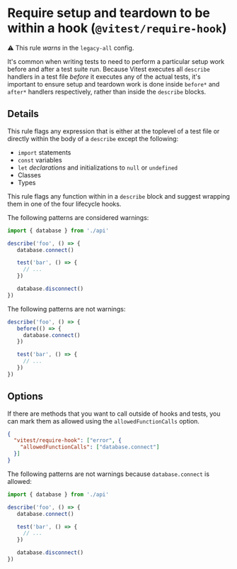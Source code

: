 # Require setup and teardown to be within a hook (`@vitest/require-hook`)

⚠️ This rule _warns_ in the `legacy-all` config.

<!-- end auto-generated rule header -->

It's common when writing tests to need to perform a particular setup work before and after a test suite run.  Because Vitest executes all `describe` handlers in a test file _before_ it executes any of the actual tests, it's important to ensure setup and teardown work is done inside `before*` and `after*` handlers respectively, rather than inside the `describe` blocks.

## Details 

This rule flags any expression that is either at the toplevel of a test file or directly within the body of a `describe` except the following:

- `import` statements
- `const` variables
- `let` _declarations_ and initializations to `null` or `undefined`
- Classes
- Types

This rule flags any function within in a `describe` block and suggest wrapping them in one of the four lifecycle hooks.


The following patterns are considered warnings:

```ts
import { database } from './api'

describe('foo', () => {
   database.connect()

   test('bar', () => {
	 // ...
   })

   database.disconnect()
})
```



The following patterns are not warnings:



```ts
describe('foo', () => {
   before(() => {
	 database.connect()
   })

   test('bar', () => {
	 // ...
   })
})
```


## Options

If there are methods that you want to call outside of hooks and tests, you can mark them as allowed using the `allowedFunctionCalls` option.


```json
{
  "vitest/require-hook": ["error", {
	"allowedFunctionCalls": ["database.connect"]
  }]
}
```

The following patterns are not warnings because `database.connect` is allowed:

```ts
import { database } from './api'

describe('foo', () => {
   database.connect()

   test('bar', () => {
	 // ...
   })

   database.disconnect()
})
```
